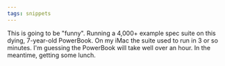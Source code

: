 ```yaml
---
tags: snippets
---
```


This is going to be "funny". Running a 4,000+ example spec suite on this dying, 7-year-old PowerBook. On my iMac the suite used to run in 3 or so minutes. I'm guessing the PowerBook will take well over an hour. In the meantime, getting some lunch.
